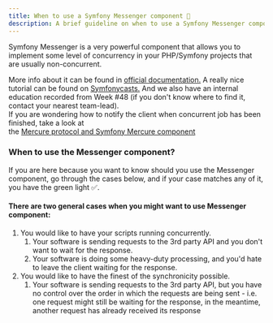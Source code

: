 ```yaml
---
title: When to use a Symfony Messenger component 🚚
description: A brief guideline on when to use a Symfony Messenger component
---
```


Symfony Messenger is a very powerful component that allows you to implement some level of concurrency in your
PHP/Symfony projects that are usually non-concurrent.

More info about it can be found in
[official documentation.](https://symfony.com/doc/current/components/messenger.html) A really nice tutorial can be
found on [Symfonycasts.](https://symfonycasts.com/screencast/messenger) And we also have an internal education
recorded from Week #48 (if you don't know where to find it, contact your nearest team-lead).  
If you are wondering how to notify the client when concurrent job has been finished, take a look at  
the [Mercure protocol and Symfony Mercure component](https://symfony.com/doc/current/mercure.html)

### When to use the Messenger component?

If you are here because you want to know should you use the Messenger component, go through the cases below, and if
your case matches any of it, you have the green light ✅.

#### There are two general cases when you might want to use Messenger component:

1. You would like to have your scripts running concurrently.
    1. Your software is sending requests to the 3rd party API and you don't want to wait for the response.
    2. Your software is doing some heavy-duty processing, and you'd hate to leave the client waiting for the
       response.
2. You would like to have the finest of the synchronicity possible.
    1. Your software is sending requests to the 3rd party API, but you have no control over the order in which the
       requests are being sent - i.e. one request might still be waiting for the response, in the meantime, another
       request has already received its response
